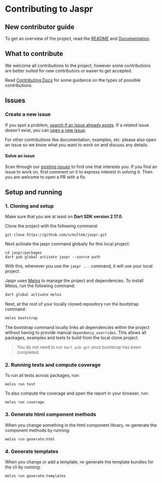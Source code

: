 # Contributing to Jaspr

## New contributor guide

To get an overview of the project, read the [README](README.md) 
and [Documentation](https://docs.page/schultek/jaspr).

## What to contribute

We welcome all contributions to the project, however some contributions are better suited 
for new contributors or easier to get accepted.

Read [Contributing Docs](https://docs.page/schultek/jaspr) for some guidance on the types
of possible contributions.

## Issues

### Create a new issue

If you spot a problem, [search if an issue already exists](https://github.com/schultek/jaspr/issues). 
If a related issue doesn't exist, you can [open a new issue](https://github.com/schultek/jaspr/issues/new).

For other contributions like documentation, examples, etc. please also open an issue so we know what you
want to work on and discuss any details.

#### Solve an issue

Scan through our [existing issues](https://github.com/github/docs/issues) to find one that interests you. 
If you find an issue to work on, first comment on it to express interest in solving it. 
Then you are welcome to open a PR with a fix.

## Setup and running

### 1. Cloning and setup

Make sure that you are at least on **Dart SDK version 2.17.0**.

Clone the project with the following command:
```shell
git clone https://github.com/schultek/jaspr.git
```

Next activate the jaspr command globally for this local project:
```shell
cd jaspr/packages
dart pub global activate jaspr --source path
```

With this, whenever you use the `jaspr ...` command, it will use your local project.

Jaspr uses [Melos](https://github.com/invertase/melos) to manage the project and dependencies.
To install Melos, run the following command:

```dart
dart global activate melos
```

Next, at the root of your locally cloned repository run the bootstrap command:

```dart
melos bootstrap
```

The bootstrap command locally links all dependencies within the project without having to provide manual `dependency_overrides`. 
This allows all packages, examples and tests to build from the local clone project.

> You do not need to run `dart pub get` once bootstrap has been completed.

### 2. Running tests and compute coverage

To run all tests across packages, run:

```shell
melos run test
```

To also compute the coverage and open the report in your browser, run:

```shell
melos run coverage
```

### 3. Generate html component methods

When you change something in the html component library, re-generate the component
methods by running:

```shell
melos run generate:html
```

### 4. Generate templates

When you change or add a template, re-generate the template bundles for the cli by running:

```shell
melos run generate:templates
```